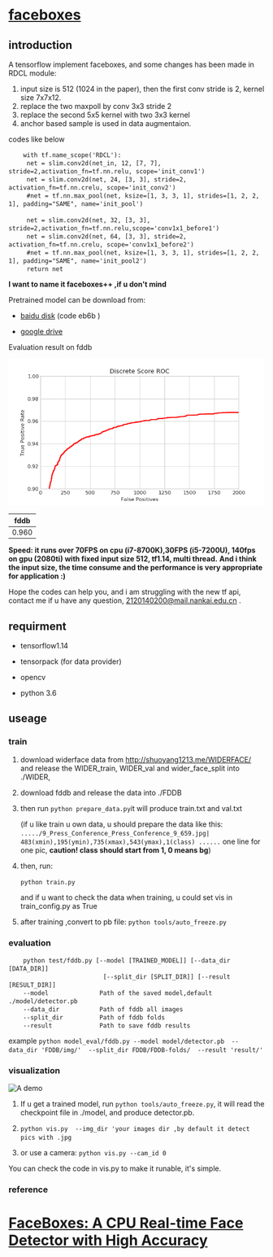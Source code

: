 # [faceboxes](https://arxiv.org/abs/1708.05234)

## introduction

A tensorflow implement faceboxes, and some changes has been made in RDCL module:

   1. input size is 512 (1024 in the paper), then the first conv stride is 2, kernel size 7x7x12.
   2. replace the two maxpoll by conv 3x3 stride 2
   3. replace the second 5x5 kernel with two 3x3 kernel
   4. anchor based sample is used in data augmentaion.
   
   
   codes like below
   ```
       with tf.name_scope('RDCL'):
        net = slim.conv2d(net_in, 12, [7, 7], stride=2,activation_fn=tf.nn.relu, scope='init_conv1')
        net = slim.conv2d(net, 24, [3, 3], stride=2, activation_fn=tf.nn.crelu, scope='init_conv2')
        #net = tf.nn.max_pool(net, ksize=[1, 3, 3, 1], strides=[1, 2, 2, 1], padding="SAME", name='init_pool')

        net = slim.conv2d(net, 32, [3, 3], stride=2,activation_fn=tf.nn.relu,scope='conv1x1_before1')
        net = slim.conv2d(net, 64, [3, 3], stride=2, activation_fn=tf.nn.crelu, scope='conv1x1_before2')
        #net = tf.nn.max_pool(net, ksize=[1, 3, 3, 1], strides=[1, 2, 2, 1], padding="SAME", name='init_pool2')
        return net

   ```
**I want to name it faceboxes++ ,if u don't mind**



Pretrained model can be download from:

+ [baidu disk](https://pan.baidu.com/s/1DzbFYjcjcbXO4C494IB2TA) (code eb6b )

+ [google drive](https://drive.google.com/drive/folders/1mV7I9UR_DjF91Wd2P6TqMQhMIOpcBWRJ?usp=sharing)

Evaluation result on fddb

 ![fddb](https://github.com/610265158/faceboxes-tensorflow/blob/master/figures/Figure_1.png)

| fddb   |
| :------: | 
|  0.960 | 

 **Speed: it runs over 70FPS on cpu (i7-8700K),30FPS (i5-7200U), 140fps on gpu (2080ti) with fixed input size 512, tf1.14, multi thread.**
 **And i think the input size, the time consume and the performance is very appropriate for application :)**
 
Hope the codes can help you, and i am struggling with the new tf api, contact me if u have any question,      2120140200@mail.nankai.edu.cn  .

## requirment

+ tensorflow1.14  

+ tensorpack (for data provider)

+ opencv

+ python 3.6

## useage

### train
1. download widerface data from http://shuoyang1213.me/WIDERFACE/
and release the WIDER_train, WIDER_val and wider_face_split into ./WIDER, 
2. download fddb and release the data into ./FDDB
3. then run
   ```python prepare_data.py```it will produce train.txt and val.txt

    (if u like train u own data, u should prepare the data like this:
    `...../9_Press_Conference_Press_Conference_9_659.jpg| 483(xmin),195(ymin),735(xmax),543(ymax),1(class) ......` 
    one line for one pic, **caution! class should start from 1, 0 means bg**)

4. then, run:

    `python train.py`

    and if u want to check the data when training, u could set vis in train_config.py as True
5. after training ,convert to pb file:
    `python tools/auto_freeze.py`

### evaluation

```
    python test/fddb.py [--model [TRAINED_MODEL]] [--data_dir [DATA_DIR]]
                          [--split_dir [SPLIT_DIR]] [--result [RESULT_DIR]]
    --model              Path of the saved model,default ./model/detector.pb
    --data_dir           Path of fddb all images
    --split_dir          Path of fddb folds
    --result             Path to save fddb results
 ```
    
example `python model_eval/fddb.py --model model/detector.pb 
                                    --data_dir 'FDDB/img/' 
                                    --split_dir FDDB/FDDB-folds/ 
                                    --result 'result/' `


### visualization
![A demo](https://github.com/610265158/faceboxes-tensorflow/blob/master/figures/example2.png)

1. If u get a trained model, run `python tools/auto_freeze.py`, it will read the checkpoint file in ./model, and produce detector.pb.

2. `python vis.py  --img_dir 'your images dir ,by default it detect pics with .jpg `

3. or use a camera:
`python vis.py --cam_id 0`

You can check the code in vis.py to make it runable, it's simple.
### reference
# [FaceBoxes: A CPU Real-time Face Detector with High Accuracy](https://arxiv.org/abs/1708.05234)

